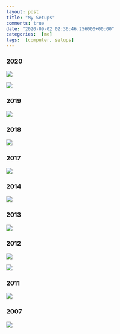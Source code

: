 ```yaml
---
layout: post
title: "My Setups"
comments: true
date: "2020-09-02 02:36:46.256000+00:00"
categories:  [me]
tags:  [computer, setups]
---
```





### 2020

![](/assets/img/etGs44DCa_a558ff4f0c4e2eb1a052a504d61ff206.png)

![](/assets/img/etGs44DCa_f49e51e023bb42215208e1f408f5c22e.png)

### 2019

![](/assets/img/etGs44DCa_2f8a16aa426528a96cad4ad575b030c5.png)

### 2018

![](/assets/img/etGs44DCa_c4ca80341c24d2181b8aa31a084d0465.png)

### 2017

![](/assets/img/etGs44DCa_66fa97b620d9ab04231cae9f67e15e0b.png)

### 2014

![](/assets/img/etGs44DCa_498793c42a80d80336c5112ab02dc334.png)

### 2013

![](/assets/img/etGs44DCa_2cabb4df278eb3a0783a43f08406303b.png)

### 2012

![](/assets/img/etGs44DCa_f9312af897131d2df75448ef7f16bece.png)

![](/assets/img/etGs44DCa_c27a915f4f43be4c0f0065bd9d8dd0e3.png)


### 2011

![](/assets/img/etGs44DCa_ec5465494b8a59e75a51cbc12f285a61.png)

### 2007

![](/assets/img/etGs44DCa_1733e2ed074baaa4d96a7ceafaae8313.png)
